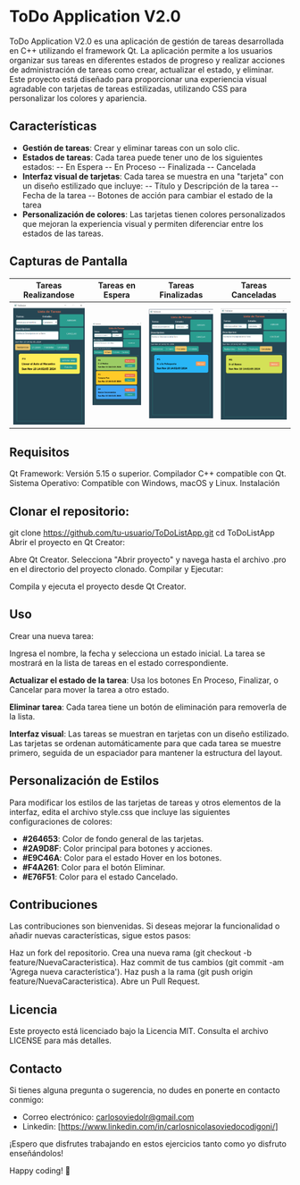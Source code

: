 # ToDo Application V2.0
ToDo Application V2.0 es una aplicación de gestión de tareas desarrollada en C++ utilizando el framework Qt. La aplicación permite a los usuarios organizar sus tareas en diferentes estados de progreso y realizar acciones de administración de tareas como crear, actualizar el estado, y eliminar. Este proyecto está diseñado para proporcionar una experiencia visual agradable con tarjetas de tareas estilizadas, utilizando CSS para personalizar los colores y apariencia.

## Características
- **Gestión de tareas**: Crear y eliminar tareas con un solo clic.
- **Estados de tareas**: Cada tarea puede tener uno de los siguientes estados:
-- En Espera
-- En Proceso
-- Finalizada
-- Cancelada
- **Interfaz visual de tarjetas**: Cada tarea se muestra en una "tarjeta" con un diseño estilizado que incluye:
-- Título y Descripción de la tarea
-- Fecha de la tarea
-- Botones de acción para cambiar el estado de la tarea
- **Personalización de colores**: Las tarjetas tienen colores personalizados que mejoran la experiencia visual y permiten diferenciar entre los estados de las tareas.

## Capturas de Pantalla
| **Tareas Realizandose** | **Tareas en Espera** | **Tareas Finalizadas** | **Tareas Canceladas** |
|---|---|---|---|
| ![Tareas_Realizandose](https://github.com/CarlosOC/ToDoApp/blob/main/imagenes/V2.0/Aplicacion_Realizandose.png) | ![Tareas_EnEspera](https://github.com/CarlosOC/ToDoApp/blob/main/imagenes/V2.0/Aplicacion_EnEspera.png) | ![Tareas_Finalizadas](https://github.com/CarlosOC/ToDoApp/blob/main/imagenes/V2.0/Aplicacion_Finalizada.png) | ![Tareas_Canceladas](https://github.com/CarlosOC/ToDoApp/blob/main/imagenes/V2.0/Aplicacion_Cancelada.png) |


## Requisitos
Qt Framework: Versión 5.15 o superior.
Compilador C++ compatible con Qt.
Sistema Operativo: Compatible con Windows, macOS y Linux.
Instalación

## Clonar el repositorio:

git clone https://github.com/tu-usuario/ToDoListApp.git
cd ToDoListApp
Abrir el proyecto en Qt Creator:

Abre Qt Creator.
Selecciona "Abrir proyecto" y navega hasta el archivo .pro en el directorio del proyecto clonado.
Compilar y Ejecutar:

Compila y ejecuta el proyecto desde Qt Creator.

## Uso
Crear una nueva tarea:

Ingresa el nombre, la fecha y selecciona un estado inicial.
La tarea se mostrará en la lista de tareas en el estado correspondiente.

**Actualizar el estado de la tarea**:
Usa los botones En Proceso, Finalizar, o Cancelar para mover la tarea a otro estado.

**Eliminar tarea**:
Cada tarea tiene un botón de eliminación para removerla de la lista.

**Interfaz visual**:
Las tareas se muestran en tarjetas con un diseño estilizado.
Las tarjetas se ordenan automáticamente para que cada tarea se muestre primero, seguida de un espaciador para mantener la estructura del layout.

## Personalización de Estilos
Para modificar los estilos de las tarjetas de tareas y otros elementos de la interfaz, edita el archivo style.css que incluye las siguientes configuraciones de colores:

- **#264653**: Color de fondo general de las tarjetas.
- **#2A9D8F**: Color principal para botones y acciones.
- **#E9C46A**: Color para el estado Hover en los botones.
- **#F4A261**: Color para el botón Eliminar.
- **#E76F51**: Color para el estado Cancelado.

## Contribuciones
Las contribuciones son bienvenidas. Si deseas mejorar la funcionalidad o añadir nuevas características, sigue estos pasos:

Haz un fork del repositorio.
Crea una nueva rama (git checkout -b feature/NuevaCaracteristica).
Haz commit de tus cambios (git commit -am 'Agrega nueva característica').
Haz push a la rama (git push origin feature/NuevaCaracteristica).
Abre un Pull Request.

## Licencia
Este proyecto está licenciado bajo la Licencia MIT. Consulta el archivo LICENSE para más detalles.

## Contacto

Si tienes alguna pregunta o sugerencia, no dudes en ponerte en contacto conmigo:

- Correo electrónico: carlosoviedolr@gmail.com
- Linkedin: [https://www.linkedin.com/in/carlosnicolasoviedocodigoni/]

¡Espero que disfrutes trabajando en estos ejercicios tanto como yo disfruto enseñándolos!

Happy coding! 🚀
